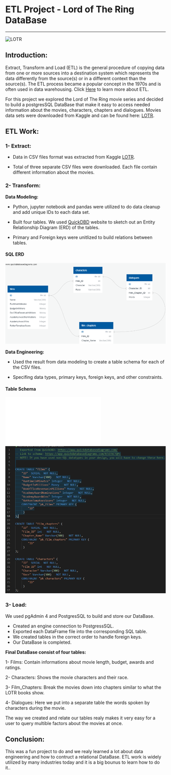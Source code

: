 # ETL Project - Lord of The Ring DataBase
--------------------------------

![LOTR](https://thumbs.gfycat.com/FailingLiquidFlies-small.gif)


## Introduction:

Extract, Transform and Load (ETL) is the general procedure of copying data from one or more sources into a destination system which represents the data differently from the source(s) or in a different context than the source(s). The ETL process became a popular concept in the 1970s and is often used in data warehousing. Click [Here](https://en.wikipedia.org/wiki/Extract,_transform,_load) to learn more about ETL.

For this project we explored the Lord of The Ring movie series and decided to build a postgresSQL DataBase that make it easy to access needed information about the movies, characters, chapters and dialogues. Movies data sets were downloaded from Kaggle and can be found here: [LOTR](https://www.kaggle.com/mokosan/lord-of-the-rings-character-data).

## ETL Work:

### 1- Extract: 

* Data in CSV files format was extracted from Kaggle [LOTR](https://www.kaggle.com/mokosan/lord-of-the-rings-character-data).
 
* Total of three separate CSV files were downloaded. Each file contain different information about the movies. 

### 2- Transform:

**Data Modeling:**

* Python, jupyter notebook and pandas were utilized to do data cleanup and add unique IDs to each data set.

* Built four tables. We used [QuickDBD](http://www.quickdatabasediagrams.com) website to sketch out an Entity Relationship Diagram (ERD) of the tables.

* Primary and Foreign keys were unitlized to build relations between tables.

#### <a id="sql-erd"></a>SQL ERD
![sql erd](SQL_files/ERD.png)

**Data Engineering:**

* Used the result from data modeling to create a table schema for each of the CSV files. 

* Specifing data types, primary keys, foreign keys, and other constraints.

#### <a id="table-schema"></a>Table Schema
![table schema](SQL_files/schema.sql)
![schema](SQL_files/schem.png)   

### 3- Load:

We used pgAdmin 4 and PostgresSQL to build and store our DataBase.

  * Created an engine connection to PostgressSQL.
  * Exported each DataFrame file into the corresponding SQL table.
  * We created tables in the correct order to handle foreign keys.
  * Our DataBase is completed.

**Final DataBase consist of four tables:**

1- Films: Contain informations about movie length, budget, awards and ratings.

2- Characters: Shows the movie characters and their race.

3- Film_Chapters: Break the movies down into chapters similar to what the LOTR books show.

4- Dialogues: Here we put into a separate table the words spoken by characters during the movie.

The way we created and relate our tables realy makes it very easy for a user to query multible factors about the movies at once. 

## Conclusion:
This was a fun project to do and we realy learned a lot about data engineering and how to contruct a relational DataBase. ETL work is widely utilized by many industries today and it is a big bounus to learn how to do it..


